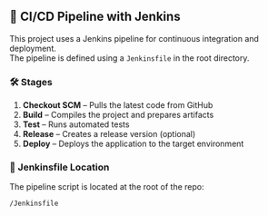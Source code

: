 ## 🚀 CI/CD Pipeline with Jenkins

This project uses a Jenkins pipeline for continuous integration and deployment.  
The pipeline is defined using a `Jenkinsfile` in the root directory.

### 🛠️ Stages

1. **Checkout SCM** – Pulls the latest code from GitHub
2. **Build** – Compiles the project and prepares artifacts
3. **Test** – Runs automated tests
4. **Release** – Creates a release version (optional)
5. **Deploy** – Deploys the application to the target environment

### 📂 Jenkinsfile Location

The pipeline script is located at the root of the repo:  
```text
/Jenkinsfile
